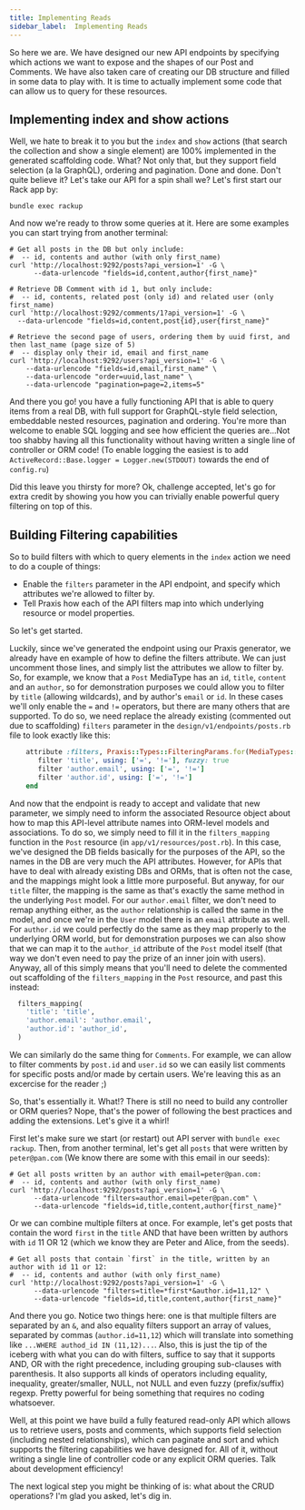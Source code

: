```yaml
---
title: Implementing Reads
sidebar_label:  Implementing Reads
---
```


So here we are. We have designed our new API endpoints by specifying which actions we want to expose and the shapes of our Post and Comments. We have also taken care of creating our DB structure and filled in some data to play with. It is time to actually implement some code that can allow us to query for these resources.

## Implementing index and show actions

Well, we hate to break it to you but the `index` and `show` actions (that search the collection and show a single element) are 100% implemented in the generated scaffolding code. What? Not only that, but they support field selection (a la GraphQL), ordering and pagination. Done and done. Don't quite believe it? Let's take our API for a spin shall we? Let's first start our Rack app by:

```shell
bundle exec rackup
```

And now we're ready to throw some queries at it. Here are some examples you can start trying from another terminal:

```shell
# Get all posts in the DB but only include:
#  -- id, contents and author (with only first_name)
curl 'http://localhost:9292/posts?api_version=1' -G \
      --data-urlencode "fields=id,content,author{first_name}"

# Retrieve DB Comment with id 1, but only include:
#  -- id, contents, related post (only id) and related user (only first_name)
curl 'http://localhost:9292/comments/1?api_version=1' -G \
  --data-urlencode "fields=id,content,post{id},user{first_name}"

# Retrieve the second page of users, ordering them by uuid first, and then last_name (page size of 5)
#  -- display only their id, email and first_name
curl 'http://localhost:9292/users?api_version=1' -G \
    --data-urlencode "fields=id,email,first_name" \
    --data-urlencode "order=uuid,last_name" \
    --data-urlencode "pagination=page=2,items=5"
```

And there you go! you have a fully functioning API that is able to query items from a real DB, with full support for GraphQL-style field selection, embeddable nested resources, pagination and ordering. You're more than welcome to enable SQL logging and see how efficient the queries are...Not too shabby having all this functionality without having written a single line of controller or ORM code! (To enable logging the easiest is to add `ActiveRecord::Base.logger = Logger.new(STDOUT)` towards the end of `config.ru`)

Did this leave you thirsty for more? Ok, challenge accepted, let's go for extra credit by showing you how you can trivially enable powerful query filtering on top of this.

## Building Filtering capabilities

So to build filters with which to query elements in the `index` action we need to do a couple of things:

 * Enable the `filters` parameter in the API endpoint, and specify which attributes we're allowed to filter by.
 * Tell Praxis how each of the API filters map into which underlying resource or model properties.

So let's get started.

Luckily, since we've generated the endpoint using our Praxis generator, we already have en example of how to define the filters attribute. We can just uncomment those lines, and simply list the attributes we allow to filter by. So, for example, we know that a `Post` MediaType has an `id`, `title`, `content` and an `author`, so for demonstration purposes we could allow you to filter by `title` (allowing wildcards), and by author's `email` or `id`. In these cases we'll only enable the `=` and `!=` operators, but there are many others that are supported. To do so, we need replace the already existing (commented out due to scaffolding) `filters` parameter in the `design/v1/endpoints/posts.rb` file to look exactly like this:

```ruby
    attribute :filters, Praxis::Types::FilteringParams.for(MediaTypes::Post) do
       filter 'title', using: ['=', '!='], fuzzy: true
       filter 'author.email', using: ['=', '!=']
       filter 'author.id', using: ['=', '!=']
    end
```

And now that the endpoint is ready to accept and validate that new parameter, we simply need to inform the associated Resource object about how to map this API-level attribute names into ORM-level models and associations. To do so, we simply need to fill it in the `filters_mapping` function in the `Post` resource (in `app/v1/resources/post.rb`). In this case, we've designed the DB fields basically for the purposes of the API, so the names in the DB are very much the API attributes. However, for APIs that have to deal with already existing DBs and ORMs, that is often not the case, and the mappings might look a little more purposeful. But anyway, for our `title` filter, the mapping is the same as that's exactly the same method in the underlying `Post` model. For our `author.email` filter, we don't need to remap anything either, as the `author` relationship is called the same in the model, and once we're in the `User` model there is an `email` attribute as well. For `author.id` we could perfectly do the same as they map properly to the underlying ORM world, but for demonstration purposes we can also show that we can map it to the `author_id` attribute of the `Post` model itself (that way we don't even need to pay the prize of an inner join with users). Anyway, all of this simply means that you'll need to delete the commented out scaffolding of the `filters_mapping` in the `Post` resource, and past this instead:

```ruby
  filters_mapping(
    'title': 'title',
    'author.email': 'author.email',
    'author.id': 'author_id',
  )
```

We can similarly do the same thing for `Comments`. For example, we can allow to filter comments by `post.id` and `user.id` so we can easily list comments for specific posts and/or made by certain users. We're leaving this as an excercise for the reader ;)

So, that's essentially it. What!? There is still no need to build any controller or ORM queries? Nope, that's the power of following the best practices and adding the extensions. Let's give it a whirl! 

First let's make sure we start (or restart) out API server with `bundle exec rackup`. Then, from another terminal, let's get all `posts` that were written by `peter@pan.com` (We know there are some with this email in our seeds):

```shell
# Get all posts written by an author with email=peter@pan.com:
#  -- id, contents and author (with only first_name)
curl 'http://localhost:9292/posts?api_version=1' -G \
      --data-urlencode "filters=author.email=peter@pan.com" \
      --data-urlencode "fields=id,title,content,author{first_name}"
```

Or we can combine multiple filters at once. For example, let's get posts that contain the word `first` in the `title` AND that have been written by authors with `id` 11 OR 12 (which we know they are Peter and Alice, from the seeds). 

```shell
# Get all posts that contain `first` in the title, written by an author with id 11 or 12:
#  -- id, contents and author (with only first_name)
curl 'http://localhost:9292/posts?api_version=1' -G \
      --data-urlencode "filters=title=*first*&author.id=11,12" \
      --data-urlencode "fields=id,title,content,author{first_name}"
```

And there you go. Notice two things here: one is that multiple filters are separated by an `&`, and also equality filters support an array of values, separated by commas (`author.id=11,12`) which will translate into something like `...WHERE authod_id IN (11,12)...`. Also, this is just the tip of the iceberg with what you can do with filters, suffice to say that it supports AND, OR with the right precedence, including grouping sub-clauses with parenthesis. It also supports all kinds of operators including equality, inequality, greater/smaller, NULL, not NULL and even fuzzy (prefix/suffix) regexp. Pretty powerful for being something that requires no coding whatsoever.


Well, at this point we have build a fully featured read-only API which allows us to retrieve users, posts and comments, which supports field selection (including nested relationships), which can paginate and sort and which supports the filtering capabilities we have designed for. All of it, without writing a single line of controller code or any explicit ORM queries. Talk about development efficiency!

The next logical step you might be thinking of is: what about the CRUD operations? I'm glad you asked, let's dig in.